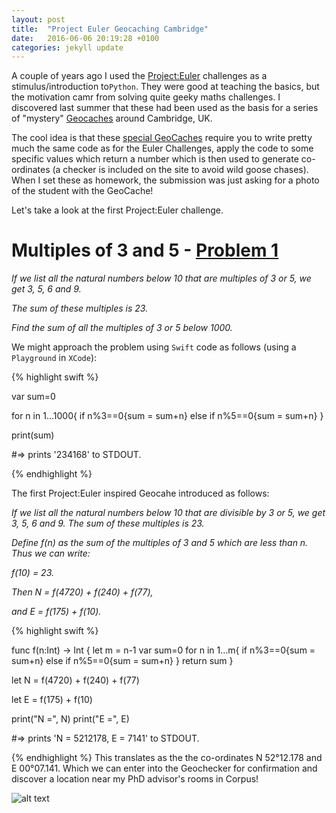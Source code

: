 ```yaml
---
layout: post
title:  "Project Euler Geocaching Cambridge"
date:   2016-06-06 20:19:28 +0100
categories: jekyll update
---
```


A couple of years ago I used the [Project:Euler](https://projecteuler.net) challenges as a stimulus/introduction to`Python`. They were good at teaching the basics, but the motivation camr from solving quite geeky maths challenges. I discovered last summer that these had been used as the basis for a series of "mystery" [Geocaches](https://www.geocaching.com/play) around Cambridge, UK. 

The cool idea is that these [special GeoCaches](https://www.geocaching.com/bookmarks/view.aspx?guid=efc9ca64-3d99-4d32-b2ef-47699f7b7651) require you to write pretty much the same code as for the Euler Challenges, apply the code to some specific values which return a number which is then used to generate co-ordinates (a checker is included on the site to avoid wild goose chases). When I set these as homework, the submission was just asking for a photo of the student with the GeoCache!

Let's take a look at the first Project:Euler challenge.

# Multiples of 3 and 5 - [Problem 1](https://projecteuler.net/problem=1)

*If we list all the natural numbers below 10 that are multiples of 3 or 5, we get 3, 5, 6 and 9.*

*The sum of these multiples is 23.*

*Find the sum of all the multiples of 3 or 5 below 1000.*

We might approach the problem using `Swift` code as follows (using a `Playground` in `XCode`):

{% highlight swift %}

var sum=0

for n in 1...1000{
    if n%3==0{sum = sum+n}
    else if n%5==0{sum = sum+n}
}

print(sum)

#=> prints '234168' to STDOUT.

{% endhighlight %}


The first Project:Euler inspired Geocahe  introduced as follows:

*If we list all the natural numbers below 10 that are divisible by 3 or 5, we get 3, 5, 6 and 9. The sum of these multiples is 23.*

*Define f(n) as the sum of the multiples of 3 and 5 which are less than n. Thus we can write:* 

*f(10) = 23.*

*Then N = f(4720) + f(240) + f(77),*

*and E = f(175) + f(10).*

{% highlight swift %}

func f(n:Int) -> Int {
    let m = n-1
    var sum=0
    for n in 1...m{
        if n%3==0{sum = sum+n}
        else if n%5==0{sum = sum+n}
    }
    return sum
}

let N = f(4720) + f(240) + f(77)

let E = f(175) + f(10)

print("N =", N)
print("E =", E)

#=> prints 'N = 5212178, E = 7141' to STDOUT.

{% endhighlight %}
This translates as the the co-ordinates N 52&deg;12.178 and E 00&deg;07.141. Which we can enter into the Geochecker for confirmation and discover a location near my PhD advisor's rooms in Corpus!

![alt text](/website/assets/GCCC.jpg "I like to Cache!")

